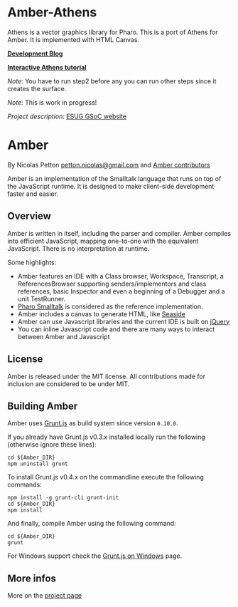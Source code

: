 Amber-Athens
============

Athens is a vector graphics library for Pharo. This is a port of Athens for Amber. It is implemented with HTML Canvas.

**[Development Blog](http://amber-athens.m-sp.org/)**

**[Interactive Athens tutorial](http://m-sp.org/gsoc2013/demo/amber-athens/)**

*Note:* You have to run step2 before any you can run other steps since it creates the surface.

*Note:* This is work in progress!

*Project description:* [ESUG GSoC website](http://gsoc2013.esug.org/projects/athen's%20html5%20canvas/proposal-a)

Amber
=====

By Nicolas Petton <petton.nicolas@gmail.com> and [Amber contributors](https://github.com/NicolasPetton/amber/contributors)

Amber is an implementation of the Smalltalk language that runs on top of the JavaScript runtime. It is designed to make client-side development faster and easier.

Overview
--------

Amber is written in itself, including the parser and compiler. Amber compiles into efficient JavaScript, mapping one-to-one with the equivalent JavaScript. There is no interpretation at runtime.

Some highlights:

-    Amber features an IDE with a Class browser, Workspace, Transcript, a ReferencesBrowser supporting senders/implementors and class references, basic Inspector and even a beginning of a Debugger and a unit TestRunner.
-    [Pharo Smalltalk](http://www.pharo-project.org) is considered as the reference implementation.
-    Amber includes a canvas to generate HTML, like [Seaside](http://www.seaside.st)
-    Amber can use Javascript libraries and the current IDE is built on [jQuery](http://www.jquery.com)
-    You can inline Javascript code and there are many ways to interact between Amber and Javascript


License
-------

Amber is released under the MIT license. All contributions made for inclusion are considered to be under MIT.

Building Amber
--------------

Amber uses [Grunt.js](http://gruntjs.com/) as build system since version `0.10.0`.

If you already have Grunt.js v0.3.x installed locally run the following (otherwise ignore these lines):

    cd ${Amber_DIR}
    npm uninstall grunt

To install Grunt.js v0.4.x on the commandline execute the following commands:
    
    npm install -g grunt-cli grunt-init
    cd ${Amber_DIR}
    npm install

And finally, compile Amber using the following command:

    cd ${Amber_DIR}
    grunt

For Windows support check the [Grunt.js on Windows](http://gruntjs.com/frequently-asked-questions#does-grunt-work-on-windows) page.


More infos
----------

More on the [project page](http://amber-lang.net)
